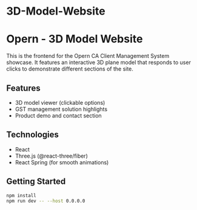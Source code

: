 # 3D-Model-Website

# Opern - 3D Model Website

This is the frontend for the Opern CA Client Management System showcase. It features an interactive 3D plane model that responds to user clicks to demonstrate different sections of the site.

## Features
- 3D model viewer (clickable options)
- GST management solution highlights
- Product demo and contact section

## Technologies
- React
- Three.js (@react-three/fiber)
- React Spring (for smooth animations)

## Getting Started
```bash
npm install
npm run dev -- --host 0.0.0.0
